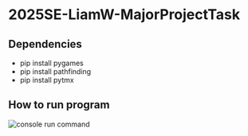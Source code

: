# 2025SE-LiamW-MajorProjectTask

## Dependencies 
- pip install pygames
- pip install pathfinding 
- pip install pytmx


## How to run program
![console run command](static/images/console%20command%20run.png)

